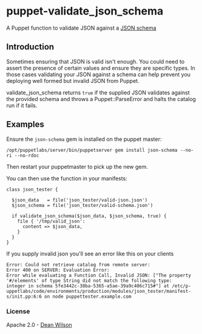 # puppet-validate\_json_schema #

A Puppet function to validate JSON against a [JSON schema](http://json-schema.org/)

## Introduction ##

Sometimes ensuring that JSON is valid isn't enough. You could need to
assert the presence of certain values and ensure they are specific
types. In those cases validating your JSON against a schema can help
prevent you deploying well formed but invalid JSON from Puppet.

validate\_json_schema returns `true` if the supplied JSON validates
against the provided schema and throws a Puppet::ParseError and halts
the catalog run if it fails.

## Examples ##

Ensure the `json-schema` gem is installed on the puppet master:

    /opt/puppetlabs/server/bin/puppetserver gem install json-schema --no-ri --no-rdoc

Then restart your puppetmaster to pick up the new gem.

You can then use the function in your manifests:

    class json_tester {

      $json_data   = file('json_tester/valid-json.json')
      $json_schema = file('json_tester/valid-schema.json')

      if validate_json_schema($json_data, $json_schema, true) {
        file { '/tmp/valid_json':
          content => $json_data,
        }
      }
    }

If you supply invalid json you'll see an error like this on your clients 

    Error: Could not retrieve catalog from remote server:
    Error 400 on SERVER: Evaluation Error: 
    Error while evaluating a Function Call, Invalid JSON: ["The property
    '#/elements' of type String did not match the following type:
    integer in schema 5fe3442c-38ba-5365-a5ae-39a9c406c715#"] at /etc/p-
    uppetlabs/code/environments/production/modules/json_tester/manifest-
    s/init.pp:6:6 on node puppettester.example.com


### License ###

Apache 2.0 - [Dean Wilson](http://www.unixdaemon.net) 
